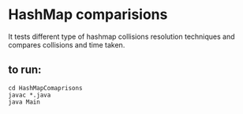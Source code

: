 # HashMap comparisions

It tests different type of hashmap collisions resolution techniques and compares collisions and time taken.

## to run:

```
cd HashMapComaprisons
javac *.java
java Main
```
